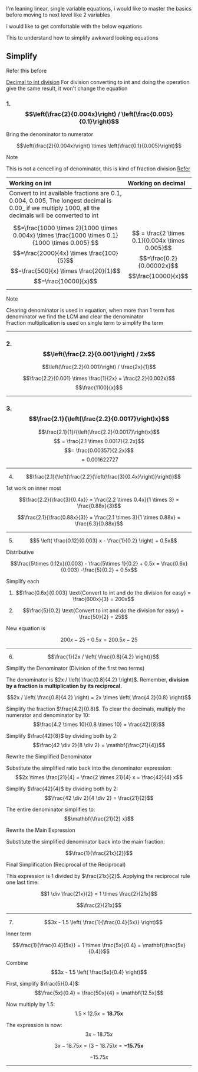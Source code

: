 I'm leaning linear, single variable equations, i would like to master the basics before moving to next level like 2 variables

i would like to get comfortable with the below equations

This to understand how to simplify awkward looking equations

## Simplify

Refer this before

[Decimal to int division](../../Decimals/README.md#quick-way) For division converting to int and doing the operation give the same result, it won't change the equation

### 1.$$\left(\frac{2}{0.004x}\right) / \left(\frac{0.005}{0.1}\right)$$

Bring the denominator to numerator

$$\left(\frac{2}{0.004x}\right) \times \left(\frac{0.1}{0.005}\right)$$

> [!NOTE]  
> This is not a cencelling of denominator, this is kind of fraction division
> [Refer](../../Fractions/README.md#shortcut-for-fraction-division)

|Working on int|Working on decimal|
|:-------------|:-----------------|
|Convert to int available fractions are 0.1, 0.004, 0.005, The longest decimal is 0.00_ if we multiply 1000, all the decimals will be converted to int||
|$$=\frac{1000 \times 2}{1000 \times 0.004x} \times \frac{1000 \times 0.1}{1000 \times 0.005} $$ $$=\frac{2000}{4x} \times \frac{100}{5}$$ $$=\frac{500}{x} \times \frac{20}{1}$$ $$=\frac{10000}{x}$$| $$ = \frac{2 \times 0.1}{0.004x \times 0.005}$$ $$=\frac{0.2}{0.00002x}$$ $$\frac{10000}{x}$$|


>[!NOTE]  
>Clearing denominator is used in equation, when more than 1 term has denominator we find the LCM and clear the denominator  
>Fraction multiplication is used on single term to simplify the term

---

### 2.$$\left(\frac{2.2}{0.001}\right) / 2x$$

$$\left(\frac{2.2}{0.001}\right) / \frac{2x}{1}$$

$$\frac{2.2}{0.001} \times \frac{1}{2x} = \frac{2.2}{0.002x}$$
$$\frac{1100}{x}$$

---

### 3.  $$\frac{2.1}{\left(\frac{2.2}{0.0017}\right)x}$$

$$\frac{2.1}{1}/{\left(\frac{2.2}{0.0017}\right)x}$$
$$ = \frac{2.1 \times 0.0017}{2.2x}$$
$$= \frac{0.00357}{2.2x}$$
$$ = 0.001622727$$

---

4.  $$\frac{2.1}{\left(\frac{2.2}{\left(\frac{3}{0.4x}\right)}\right)}$$

1st work on inner most

$$\frac{2.2}{\frac{3}{0.4x}} = \frac{2.2 \times 0.4x}{1 \times 3} = \frac{0.88x}{3}$$

$$\frac{2.1}{\frac{0.88x}{3}} = \frac{2.1 \times 3}{1 \times 0.88x} = \frac{6.3}{0.88x}$$

---

5.  $$5 \left( \frac{0.12}{0.003} x - \frac{1}{0.2} \right) + 0.5x$$

Distributive

$$\frac{5\times 0.12x}{0.003} - \frac{5\times 1}{0.2} + 0.5x = \frac{0.6x}{0.003} -\frac{5}{0.2} + 0.5x$$

Simplify each

1. $$\frac{0.6x}{0.003} \text{Convert to int and do the division for easy} = \frac{600x}{3} = 200x$$

2. $$\frac{5}{0.2} \text{Convert to int and do the division for easy} = \frac{50}{2} = 25$$

New equation is

$$200x - 25 + 0.5x = 200.5x - 25$$

---

6.  $$\frac{1}{2x / \left( \frac{0.8}{4.2} \right)}$$

Simplify the Denominator (Division of the first two terms)

The denominator is $2x / \left( \frac{0.8}{4.2} \right)$.
Remember, **division by a fraction is multiplication by its reciprocal.**

$$2x / \left( \frac{0.8}{4.2} \right) = 2x \times \left( \frac{4.2}{0.8} \right)$$


Simplify the fraction $\frac{4.2}{0.8}$. To clear the decimals, multiply the numerator and denominator by $10$:
$$\frac{4.2 \times 10}{0.8 \times 10} = \frac{42}{8}$$

Simplify $\frac{42}{8}$ by dividing both by $2$:
$$\frac{42 \div 2}{8 \div 2} = \mathbf{\frac{21}{4}}$$

Rewrite the Simplified Denominator

Substitute the simplified ratio back into the denominator expression:
$$2x \times \frac{21}{4} = \frac{2 \times 21}{4} x = \frac{42}{4} x$$

Simplify $\frac{42}{4}$ by dividing both by $2$:
$$\frac{42 \div 2}{4 \div 2} = \frac{21}{2}$$

The entire denominator simplifies to:
$$\mathbf{\frac{21}{2} x}$$

Rewrite the Main Expression

Substitute the simplified denominator back into the main fraction:

$$\frac{1}{\frac{21x}{2}}$$

 Final Simplification (Reciprocal of the Reciprocal)

This expression is $1$ divided by $\frac{21x}{2}$. Applying the reciprocal rule one last time:

$$1 \div \frac{21x}{2} = 1 \times \frac{2}{21x}$$


$$\frac{2}{21x}$$

---

7.  $$3x - 1.5 \left( \frac{1}{\frac{0.4}{5x}} \right)$$

Inner term

$$\frac{1}{\frac{0.4}{5x}} = 1 \times \frac{5x}{0.4} = \mathbf{\frac{5x}{0.4}}$$

Combine
$$3x - 1.5 \left( \frac{5x}{0.4} \right)$$

First, simplify $\frac{5}{0.4}$:
$$\frac{5x}{0.4} = \frac{50x}{4} = \mathbf{12.5x}$$

Now multiply by $1.5$:
$$1.5 \times 12.5x = \mathbf{18.75x}$$

The expression is now:
$$3x - 18.75x$$

$$3x - 18.75x = (3 - 18.75)x = \mathbf{-15.75x}$$

$$-15.75x$$

---
